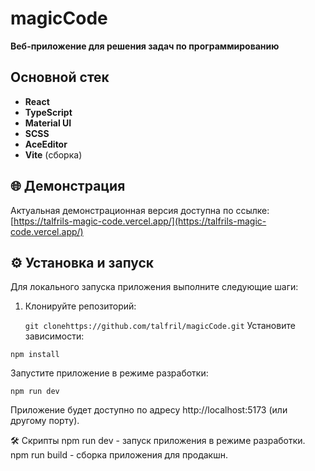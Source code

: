 # magicCode
**Веб-приложение для решения задач по программированию**

##  Основной стек
- **React**
- **TypeScript**
- **Material UI**
- **SCSS**
- **AceEditor**
- **Vite** (сборка)

## 🌐 Демонстрация
Актуальная демонстрационная версия доступна по ссылке: [https://talfrils-magic-code.vercel.app/](https://talfrils-magic-code.vercel.app/)

## ⚙️ Установка и запуск

Для локального запуска приложения выполните следующие шаги:

1. Клонируйте репозиторий:

   `git clonehttps://github.com/talfril/magicCode.git`
Установите зависимости:

`npm install`

Запустите приложение в режиме разработки:

`npm run dev`

Приложение будет доступно по адресу http://localhost:5173 (или другому порту).

🛠️ Скрипты
npm run dev - запуск приложения в режиме разработки.
npm run build - сборка приложения для продакшн.